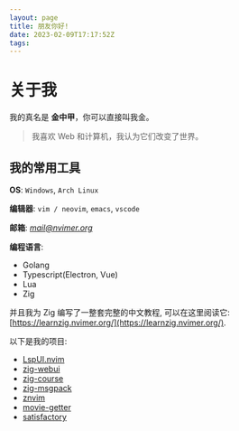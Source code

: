 ```yaml
---
layout: page
title: 朋友你好!
date: 2023-02-09T17:17:52Z
tags:
---
```


# 关于我

我的真名是 **金中甲**，你可以直接叫我金。

> 我喜欢 Web 和计算机，我认为它们改变了世界。

## 我的常用工具

**OS**: `Windows`, `Arch Linux`

**编辑器**: `vim / neovim`, `emacs`, `vscode`

**邮箱**: *[mail@nvimer.org](mailto:mail@nvimer.org)*

**编程语言**:

- Golang
- Typescript(Electron, Vue)
- Lua
- Zig

并且我为 Zig 编写了一整套完整的中文教程, 可以在这里阅读它: [https://learnzig.nvimer.org/](https://learnzig.nvimer.org/).

以下是我的项目:

- [LspUI.nvim](https://github.com/jinzhongjia/LspUI.nvim)
- [zig-webui](https://github.com/webui-dev/zig-webui)
- [zig-course](https://github.com/zigcc/zig-course)
- [zig-msgpack](https://github.com/zigcc/zig-msgpack)
- [znvim](https://github.com/jinzhongjia/znvim)
- [movie-getter](https://github.com/jinzhongjia/movie-getter)
- [satisfactory](https://github.com/jinzhongjia/satisfactory)
